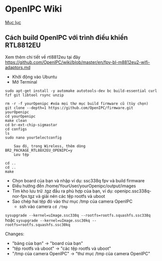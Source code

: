 # OpenIPC Wiki
[Mục lục](../README.md)

Cách build OpenIPC với trình điều khiển RTL8812EU
--------------------------------

Xem thêm chi tiết về rtl8812eu tại đây https://github.com/OpenIPC/wiki/blob/master/en/fpv-bl-m8812eu2-wifi-adaptors.md

- Khởi động vào Ubuntu
- Mở Terminal

```
sudo apt-get install -y automake autotools-dev bc build-essential curl fzf git libtool rsync unzip
```

```
rm -r -f yourOpenipc #xóa mọi thư mục build firmware cũ (tùy chọn)
git clone --depth=1 https://github.com/OpenIPC/firmware.git yourOpenipc
cd yourOpenipc
make clean
cd br-ext-chip-sigmastar
cd configs
ls
sudo nano yourSelectconfig
```

```
	Sau đó, trong Wireless, thêm dòng
BR2_PACKAGE_RTL88X2EU_OPENIPC=y
	Lưu tệp

cd ..
cd ..
make
```

- Chọn board của bạn và nhập ví dụ: ssc338q fpv và build firmware
- Điều hướng đến /home/YourUser/yourOpenipc/output/images
- Tìm kho lưu trữ .tgz đầu ra phù hợp của bạn, ví dụ: openipc.ssc338q-nor-fpv.tgz và giải nén các tệp rootfs và uboot
- Sao chép hai tệp đó vào thư mục /tmp của camera OpenIPC
    - ssh vào camera
`cd /tmp`

`sysupgrade --kernel=uImage.ssc338q --rootfs=rootfs.squashfs.ssc338q`
hoặc
`sysupgrade --kernel=uImage.ssc30kq --rootfs=rootfs.squashfs.ssc30kq`

Changes:
- "bảng của bạn"  -> "board của bạn"
- "tệp rootfs và uboot" -> "các tệp rootfs và uboot"
- "/tmp của camera OpenIPC" -> "thư mục /tmp của camera OpenIPC"




